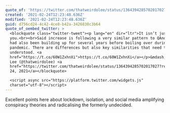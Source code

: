 ```yaml
---
quote_of: 'https://twitter.com/thatweirdolee/status/1364394285702017027?s=09'
created: '2021-02-24T12:23:48.636Z'
modified: '2021-02-24T12:23:48.636Z'
guid: d756cd24-4c42-4ce8-b42a-3426838c3b64
quote_of_oembed_twitter: >
  <blockquote class="twitter-tweet"><p lang="en" dir="ltr">It isn’t just
  you.<br><br>Said increase is following a very similar pattern to QAnon. QAnon
  had also been building up for several years before boiling over during the
  pandemic. There are differences but also key similarities that need to be
  understood. <a
  href="https://t.co/60W1ZxhnXi">https://t.co/60W1ZxhnXi</a></p>&mdash; Old Man
  Lee (@thatweirdolee) <a
  href="https://twitter.com/thatweirdolee/status/1364394285702017027?ref_src=twsrc%5Etfw">February
  24, 2021</a></blockquote>

  <script async src="https://platform.twitter.com/widgets.js"
  charset="utf-8"></script>
---
```

Excellent points here about lockdown, isolation, and social media amplifying conspiracy theories and radicalising the formerly undecided.
